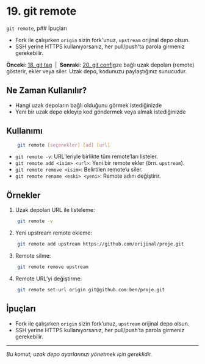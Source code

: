 # 19. git remote

`git remote`, p## İpuçları
- Fork ile çalışırken `origin` sizin fork'unuz, `upstream` orijinal depo olsun.
- SSH yerine HTTPS kullanıyorsanız, her pull/push'ta parola girmeniz gerekebilir.

**Önceki**: [18. git tag](18-tag.md) &nbsp;|&nbsp; **Sonraki**: [20. git config](20-config.md)ze bağlı uzak depoları (remote) gösterir, ekler veya siler. Uzak depo, kodunuzu paylaştığınız sunucudur.

## Ne Zaman Kullanılır?
- Hangi uzak depoların bağlı olduğunu görmek istediğinizde
- Yeni bir uzak depo ekleyip kod göndermek veya almak istediğinizde

## Kullanımı
```bash
    git remote [seçenekler] [ad] [url]
```
- `git remote -v`: URL’leriyle birlikte tüm remote’ları listeler.
- `git remote add <isim> <url>`: Yeni bir remote ekler (örn. `upstream`).
- `git remote remove <isim>`: Belirtilen remote’u siler.
- `git remote rename <eski> <yeni>`: Remote adını değiştirir.

## Örnekler
1. Uzak depoları URL ile listeleme:
```bash
    git remote -v
```
2. Yeni upstream remote ekleme:
```bash
    git remote add upstream https://github.com/orijinal/proje.git
```
3. Remote silme:
```bash
    git remote remove upstream
```
4. Remote URL’yi değiştirme:
```bash
    git remote set-url origin git@github.com:ben/proje.git
```

## İpuçları
- Fork ile çalışırken `origin` sizin fork’unuz, `upstream` orijinal depo olsun.
- SSH yerine HTTPS kullanıyorsanız, her pull/push’ta parola girmeniz gerekebilir.

---
_Bu komut, uzak depo ayarlarınızı yönetmek için gereklidir._
